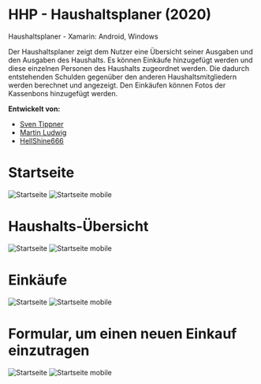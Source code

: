 # HHP - Haushaltsplaner (2020)
Haushaltsplaner - Xamarin: Android, Windows

Der Haushaltsplaner zeigt dem Nutzer eine Übersicht seiner Ausgaben und den Ausgaben des Haushalts. Es können Einkäufe hinzugefügt werden und diese einzelnen Personen des Haushalts zugeordnet werden. Die dadurch entstehenden Schulden gegenüber den anderen Haushaltsmitgliedern werden berechnet und angezeigt. Den Einkäufen können Fotos der Kassenbons hinzugefügt werden.

**Entwickelt von:**
 * [Sven Tippner](https://github.com/sventippner)
 * [Martin Ludwig](https://github.com/Martin-Ludwig)
 * [HellShine666](https://github.com/HellShine666)


# Startseite
![Startseite](docs/startseite.png)
![Startseite mobile](docs/startseite_m.png)


# Haushalts-Übersicht
![Startseite](docs/uebersicht.png)
![Startseite mobile](docs/uebersicht_m.png)


# Einkäufe
![Startseite](docs/einkaeufe.png)
![Startseite mobile](docs/einkaeufe_m.png)


# Formular, um einen neuen Einkauf einzutragen
![Startseite](docs/form.png)
![Startseite mobile](docs/form_m.png)
